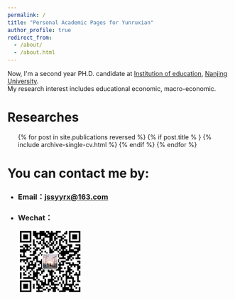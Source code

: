 ```yaml
---
permalink: /
title: "Personal Academic Pages for Yunruxian"
author_profile: true
redirect_from: 
  - /about/
  - /about.html
---
```

  
  
Now, I'm a second year PH.D. candidate at [Institution of education](https://edu.nju.edu.cn/main.htm), [Nanjing University](https://www.nju.edu.cn/).    
My research interest includes educational economic, macro-economic.
  
Researches
======
  <ul>{% for post in site.publications reversed %}
        {% if post.title % }
          {% include archive-single-cv.html %}
        {% endif %}
  {% endfor %}</ul>
<!--字体被_page.css冲了，所以字体变大了，-->
  
  
You can contact me by:
======
- ### Email：[jssyyrx@163.com](mailto:jssyyrx@163.com)   
- ### Wechat：
  <img src="../images/weichat.png" style="zoom:20%" />
